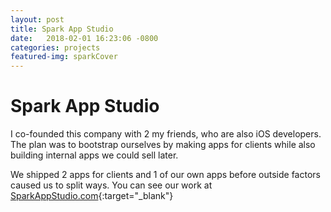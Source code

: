 ```yaml
---
layout: post
title: Spark App Studio
date:   2018-02-01 16:23:06 -0800
categories: projects
featured-img: sparkCover
---
```


# Spark App Studio
I co-founded this company with 2 my friends, who are also iOS developers. The plan was to bootstrap ourselves by making apps for clients while also building internal apps we could sell later.

We shipped 2 apps for clients and 1 of our own apps before outside factors caused us to split ways. You can see our work at [SparkAppStudio.com](http://sparkappstudio.com){:target="_blank"}
